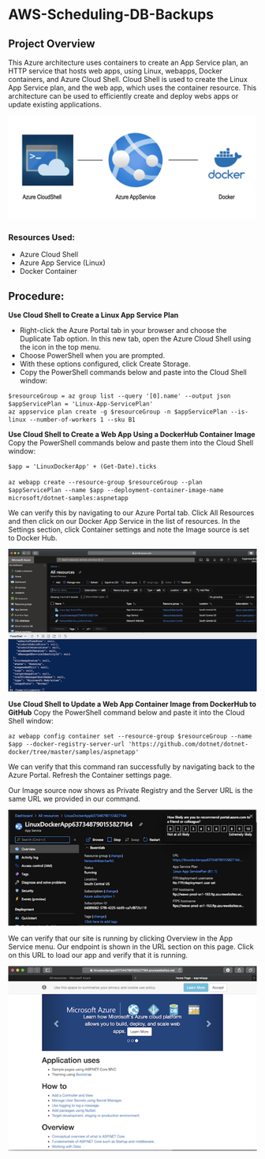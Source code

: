 # AWS-Scheduling-DB-Backups

## Project Overview

This Azure architecture uses containers to create an App Service plan, an HTTP service that hosts web apps, using Linux, webapps, Docker containers, and Azure Cloud Shell. Cloud Shell is used to create the Linux App Service plan, and the web app, which uses the container resource. This architecture can be used to efficiently create and deploy webs apps or update existing applications.

![diagram](/img/diagram.png)

### Resources Used:

- Azure Cloud Shell
- Azure App Service (Linux)
- Docker Container

## Procedure:

**Use Cloud Shell to Create a Linux App Service Plan**
- Right-click the Azure Portal tab in your browser and choose the Duplicate Tab option. In this new tab, open the Azure Cloud Shell using the icon in the top menu.
- Choose PowerShell when you are prompted. 
- With these options configured, click Create Storage.
- Copy the PowerShell commands below and paste into the Cloud Shell window:
```markup
$resourceGroup = az group list --query '[0].name' --output json
$appServicePlan = 'Linux-App-ServicePlan'
az appservice plan create -g $resourceGroup -n $appServicePlan --is-linux --number-of-workers 1 --sku B1
```

**Use Cloud Shell to Create a Web App Using a DockerHub Container Image**
Copy the PowerShell commands below and paste them into the Cloud Shell window:
```markup
$app = 'LinuxDockerApp' + (Get-Date).ticks

az webapp create --resource-group $resourceGroup --plan $appServicePlan --name $app --deployment-container-image-name microsoft/dotnet-samples:aspnetapp
```

We can verify this by navigating to our Azure Portal tab. Click All Resources and then click on our Docker App Service in the list of resources. In the Settings section, click Container settings and note the Image source is set to Docker Hub.

![one](/img/one.png) 

**Use Cloud Shell to Update a Web App Container Image from DockerHub to GitHub**
Copy the PowerShell command below and paste it into the Cloud Shell window:
```markup
az webapp config container set --resource-group $resourceGroup --name $app --docker-registry-server-url 'https://github.com/dotnet/dotnet-docker/tree/master/samples/aspnetapp'
```

We can verify that this command ran successfully by navigating back to the Azure Portal. Refresh the Container settings page. 

Our Image source now shows as Private Registry and the Server URL is the same URL we provided in our command.

![two](/img/two.png) 

We can verify that our site is running by clicking Overview in the App Service menu. Our endpoint is shown in the URL section on this page. Click on this URL to load our app and verify that it is running.

![three](/img/three.png) 
